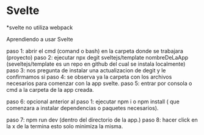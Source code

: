 # Svelte

\*svelte no utiliza webpack

Aprendiendo a usar Svelte

paso 1: abrir el cmd (comand o bash) en la carpeta donde se trabajara (proyecto)
paso 2: ejecutar npx degit sveltejs/template nombreDeLaApp
(seveltejs/template es un repo en github del cual se instala localmente)
paso 3: nos pregunta de instalar una actualizacion de degit y le confirmamos si
paso 4: se observa ya la carpeta con los archivos necesarios para comenzar con la app svelte.
paso 5: entrar por consola o cmd a la carpeta de la app creada.

paso 6: opcional anterior al paso 1: ejecutar npm i o npm install ( que comenzara a instalar dependencias o paquetes necesarios).

paso 7: npm run dev (dentro del directorio de la app.)
paso 8: hacer click en la x de la termina esto solo minimiza la misma.
